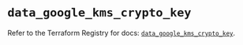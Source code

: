 # `data_google_kms_crypto_key`

Refer to the Terraform Registry for docs: [`data_google_kms_crypto_key`](https://registry.terraform.io/providers/hashicorp/google-beta/6.37.0/docs/data-sources/google_kms_crypto_key).
